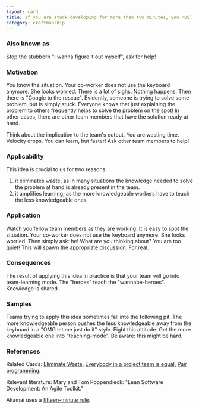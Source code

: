 ```yaml
---
layout: card
title: If you are stuck developing for more than two minutes, you MUST ask somebody else
category: craftmanship
---
```


### Also known as

Stop the stubborn "I wanna figure it out myself", ask for help!

### Motivation

You know the situation. Your co-worker does not use the keyboard anymore. She looks worried. There is a lot of sighs. Nothing happens. Then there is "Google to the rescue". Evidently, someone is trying to solve some problem, but is simply stuck. Everyone knows that just explaining the problem to others frequently helps to solve the problem on the spot! In other cases, there are other team members that have the solution ready at hand.

Think about the implication to the team's output. You are wasting time. Velocity drops. You can learn, but faster! Ask other team members to help!

### Applicability

This idea is crucial to us for two reasons:

1. it eliminates waste, as in many situations the knowledge needed to solve the problem at hand is already present in the team.
2. it amplifies learning, as the more knowledgeable workers have to teach the less knowledgeable ones.

### Application

Watch you fellow team members as they are working. It is easy to spot the situation. Your co-worker does not use the keyboard anymore. She looks worried. Then simply ask: he! What are you thinking about? You are too quiet! This will spawn the appropriate discussion. For real.

### Consequences

The result of applying this idea in practice is that your team will go into team-learning mode. The "heroes" teach the "wannabe-heroes". Knowledge is shared.

### Samples

Teams trying to apply this idea sometimes fall into the following pit. The more knowledgeable person pushes the less knowledgeable away from the keyboard in a "OMG let me just do it" style. Fight this attitude. Get the more knowledgeable one into "teaching-mode". Be aware: this might be hard.

### References

Related Cards: [Eliminate Waste](eliminate-waste), [Everybody in a project team is equal](team-member-equality), [Pair programming](pair-programming).

Relevant literature: Mary and Tom Poppendieck: "Lean Software Development: An Agile Toolkit."

Akamai uses a [fifteen-minute rule](https://blogs.akamai.com/2013/10/you-must-try-and-then-you-must-ask.html).
